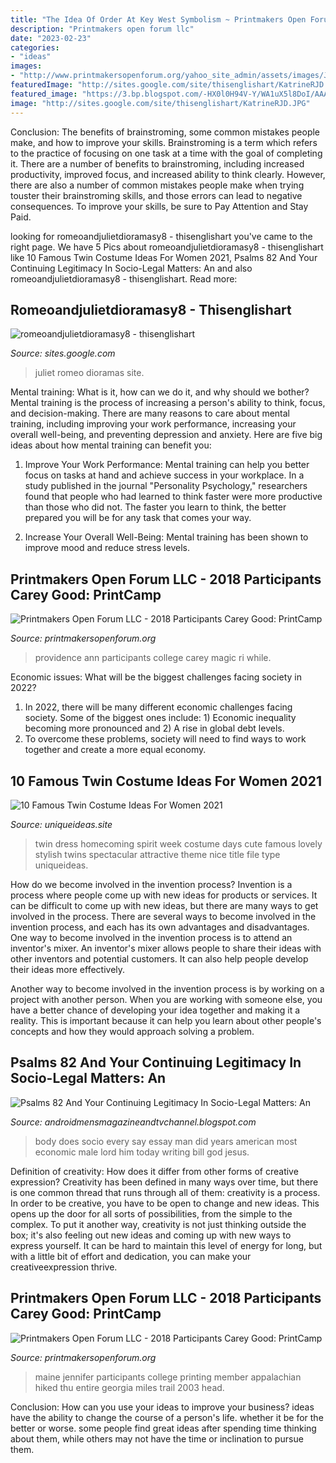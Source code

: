 ```yaml
---
title: "The Idea Of Order At Key West Symbolism ~ Printmakers Open Forum Llc"
description: "Printmakers open forum llc"
date: "2023-02-23"
categories:
- "ideas"
images:
- "http://www.printmakersopenforum.org/yahoo_site_admin/assets/images/Jennifer_Manzella_PC_2018_Website_pics.123123538_std.jpg"
featuredImage: "http://sites.google.com/site/thisenglishart/KatrineRJD.JPG"
featured_image: "https://3.bp.blogspot.com/-HX0l0H94V-Y/WA1uX5l8DoI/AAAAAAAAGNA/7As0RWuKZOwUpiVWHxeYa6zSt22HCys-gCLcB/s1600/10514573_10205166752554557_4373560819807459507_n.jpg"
image: "http://sites.google.com/site/thisenglishart/KatrineRJD.JPG"
---
```



Conclusion: The benefits of brainstroming, some common mistakes people make, and how to improve your skills.
Brainstroming is a term which refers to the practice of focusing on one task at a time with the goal of completing it. There are a number of benefits to brainstroming, including increased productivity, improved focus, and increased ability to think clearly. However, there are also a number of common mistakes people make when trying touster their brainstroming skills, and those errors can lead to negative consequences. To improve your skills, be sure to Pay Attention and Stay Paid.

	

		
looking for romeoandjulietdioramasy8 - thisenglishart you've came to the right page. We have 5 Pics about romeoandjulietdioramasy8 - thisenglishart like 10 Famous Twin Costume Ideas For Women 2021, Psalms 82 And Your Continuing Legitimacy In Socio-Legal Matters: An and also romeoandjulietdioramasy8 - thisenglishart. Read more:
		
    
## Romeoandjulietdioramasy8 - Thisenglishart

<img loading=lazy src="http://sites.google.com/site/thisenglishart/KatrineRJD.JPG" onerror="this.onerror=null;this.src='https://tse2.mm.bing.net/th?id=OIP.am95axwc16Ahe6X68C7EpAHaJ4&amp;pid=15.1';" alt="romeoandjulietdioramasy8 - thisenglishart">

_Source: sites.google.com_

>juliet romeo dioramas site. 

	

Mental training: What is it, how can we do it, and why should we bother?
Mental training is the process of increasing a person's ability to think, focus, and decision-making. There are many reasons to care about mental training, including improving your work performance, increasing your overall well-being, and preventing depression and anxiety. Here are five big ideas about how mental training can benefit you:
1. Improve Your Work Performance: Mental training can help you better focus on tasks at hand and achieve success in your workplace. In a study published in the journal "Personality Psychology," researchers found that people who had learned to think faster were more productive than those who did not. The faster you learn to think, the better prepared you will be for any task that comes your way.

2. Increase Your Overall Well-Being: Mental training has been shown to improve mood and reduce stress levels.

    
## Printmakers Open Forum LLC - 2018 Participants Carey Good: PrintCamp

<img loading=lazy src="http://www.printmakersopenforum.org/yahoo_site_admin/assets/images/Ann_Piper_PC_2018_Website_pics.123124534_std.jpg" onerror="this.onerror=null;this.src='https://tse3.mm.bing.net/th?id=OIP.kwo32-tu0g7LNEDOk-c1kAHaKr&amp;pid=15.1';" alt="Printmakers Open Forum LLC - 2018 Participants Carey Good: PrintCamp">

_Source: printmakersopenforum.org_

>providence ann participants college carey magic ri while. 

	

Economic issues: What will be the biggest challenges facing society in 2022?
1. In 2022, there will be many different economic challenges facing society. Some of the biggest ones include: 1) Economic inequality becoming more pronounced and 2) A rise in global debt levels.
2. To overcome these problems, society will need to find ways to work together and create a more equal economy.

    
## 10 Famous Twin Costume Ideas For Women 2021

<img loading=lazy src="http://www.uniqueideas.site/wp-content/uploads/twin-day-homecoming-dress-up-day-my-life-spirit-day-ideas.jpg" onerror="this.onerror=null;this.src='https://tse2.mm.bing.net/th?id=OIP.acEEqqEnTOSNIFhd4MItXAHaII&amp;pid=15.1';" alt="10 Famous Twin Costume Ideas For Women 2021">

_Source: uniqueideas.site_

>twin dress homecoming spirit week costume days cute famous lovely stylish twins spectacular attractive theme nice title file type uniqueideas. 

	

How do we become involved in the invention process?
Invention is a process where people come up with new ideas for products or services. It can be difficult to come up with new ideas, but there are many ways to get involved in the process. There are several ways to become involved in the invention process, and each has its own advantages and disadvantages.
One way to become involved in the invention process is to attend an inventor's mixer. An inventor's mixer allows people to share their ideas with other inventors and potential customers. It can also help people develop their ideas more effectively.

Another way to become involved in the invention process is by working on a project with another person. When you are working with someone else, you have a better chance of developing your idea together and making it a reality. This is important because it can help you learn about other people's concepts and how they would approach solving a problem.

    
## Psalms 82 And Your Continuing Legitimacy In Socio-Legal Matters: An

<img loading=lazy src="https://3.bp.blogspot.com/-HX0l0H94V-Y/WA1uX5l8DoI/AAAAAAAAGNA/7As0RWuKZOwUpiVWHxeYa6zSt22HCys-gCLcB/s1600/10514573_10205166752554557_4373560819807459507_n.jpg" onerror="this.onerror=null;this.src='https://tse4.mm.bing.net/th?id=OIP.x9WNBBzrp7NViKfXb6QeyAAAAA&amp;pid=15.1';" alt="Psalms 82 And Your Continuing Legitimacy In Socio-Legal Matters: An">

_Source: androidmensmagazineandtvchannel.blogspot.com_

>body does socio every say essay man did years american most economic male lord him today writing bill god jesus. 

	

Definition of creativity: How does it differ from other forms of creative expression?
Creativity has been defined in many ways over time, but there is one common thread that runs through all of them: creativity is a process. In order to be creative, you have to be open to change and new ideas. This opens up the door for all sorts of possibilities, from the simple to the complex.
To put it another way, creativity is not just thinking outside the box; it's also feeling out new ideas and coming up with new ways to express yourself. It can be hard to maintain this level of energy for long, but with a little bit of effort and dedication, you can make your creativeexpression thrive.

    
## Printmakers Open Forum LLC - 2018 Participants Carey Good: PrintCamp

<img loading=lazy src="http://www.printmakersopenforum.org/yahoo_site_admin/assets/images/Jennifer_Manzella_PC_2018_Website_pics.123123538_std.jpg" onerror="this.onerror=null;this.src='https://tse1.mm.bing.net/th?id=OIP.irIKPCKAcKDHUnwfmg9ykgHaHC&amp;pid=15.1';" alt="Printmakers Open Forum LLC - 2018 Participants Carey Good: PrintCamp">

_Source: printmakersopenforum.org_

>maine jennifer participants college printing member appalachian hiked thu entire georgia miles trail 2003 head. 

	

Conclusion: How can you use your ideas to improve your business?
ideas have the ability to change the course of a person's life. whether it be for the better or worse. some people find great ideas after spending time thinking about them, while others may not have the time or inclination to pursue them.

